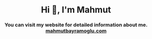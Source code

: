 <h1 align="center">Hi 👋, I'm Mahmut</h1>
<h3 align="center">You can visit my website for detailed information about me. <br>  <a href="https://mahmutbayramoglu.com" target="_blank">mahmutbayramoglu.com</a></h3>

 
 
